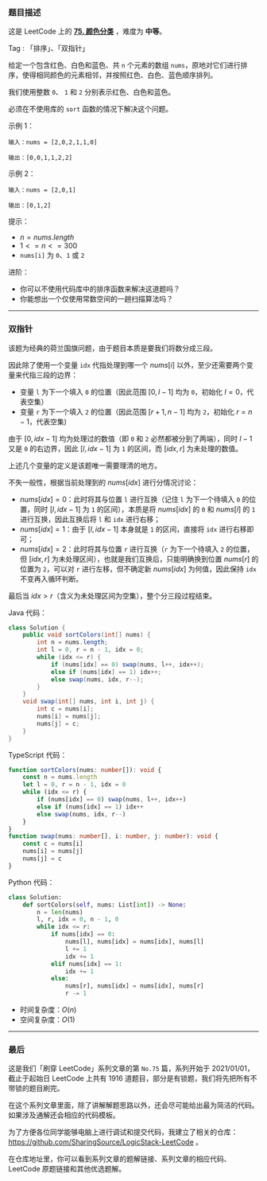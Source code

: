 ### 题目描述

这是 LeetCode 上的 **[75. 颜色分类](https://leetcode.cn/problems/sort-colors/solution/by-ac_oier-7lwk/)** ，难度为 **中等**。

Tag : 「排序」、「双指针」



给定一个包含红色、白色和蓝色、共 `n` 个元素的数组 `nums`，原地对它们进行排序，使得相同颜色的元素相邻，并按照红色、白色、蓝色顺序排列。

我们使用整数 `0`、 `1` 和 `2` 分别表示红色、白色和蓝色。

必须在不使用库的 `sort` 函数的情况下解决这个问题。

示例 1：
```
输入：nums = [2,0,2,1,1,0]

输出：[0,0,1,1,2,2]
```
示例 2：
```
输入：nums = [2,0,1]

输出：[0,1,2]
```

提示：
* $n = nums.length$
* $1 <= n <= 300$
* `nums[i]` 为 `0`、`1` 或 `2`


进阶：
* 你可以不使用代码库中的排序函数来解决这道题吗？
* 你能想出一个仅使用常数空间的一趟扫描算法吗？

---

### 双指针

该题为经典的荷兰国旗问题，由于题目本质是要我们将数分成三段。

因此除了使用一个变量 `idx` 代指处理到哪一个 $nums[i]$ 以外，至少还需要两个变量来代指三段的边界：

* 变量 `l` 为下一个填入 `0` 的位置（因此范围 $[0, l - 1]$ 均为 `0`，初始化 $l = 0$，代表空集）
* 变量 `r` 为下一个填入 `2` 的位置（因此范围 $[r + 1, n - 1]$ 均为 `2`，初始化 $r = n - 1$，代表空集)

由于 $[0, idx - 1]$ 均为处理过的数值（即 `0` 和 `2` 必然都被分到了两端），同时 $l - 1$ 又是 `0` 的右边界，因此 $[l, idx - 1]$ 为 `1` 的区间，而 $[idx, r]$ 为未处理的数值。

上述几个变量的定义是该题唯一需要理清的地方。

不失一般性，根据当前处理到的 $nums[idx]$ 进行分情况讨论：

* $nums[idx] = 0$：此时将其与位置 `l` 进行互换（记住 `l` 为下一个待填入 `0` 的位置，同时 $[l, idx - 1]$ 为 `1` 的区间），本质是将 $nums[idx]$ 的 `0` 和 $nums[l]$ 的 `1` 进行互换，因此互换后将 `l` 和 `idx` 进行右移；
* $nums[idx] = 1$：由于 $[l, idx - 1]$ 本身就是 `1` 的区间，直接将 `idx` 进行右移即可；
* $nums[idx] = 2$：此时将其与位置 `r` 进行互换（`r` 为下一个待填入 `2` 的位置，但 $[idx, r]$ 为未处理区间），也就是我们互换后，只能明确换到位置 $nums[r]$ 的位置为 `2`，可以对 `r` 进行左移，但不确定新 $nums[idx]$ 为何值，因此保持 `idx` 不变再入循环判断。

最后当 $idx > r$（含义为未处理区间为空集），整个分三段过程结束。

Java 代码：
```Java
class Solution {
    public void sortColors(int[] nums) {
        int n = nums.length;
        int l = 0, r = n - 1, idx = 0;
        while (idx <= r) {
            if (nums[idx] == 0) swap(nums, l++, idx++);
            else if (nums[idx] == 1) idx++;
            else swap(nums, idx, r--);
        }
    }
    void swap(int[] nums, int i, int j) {
        int c = nums[i];
        nums[i] = nums[j];
        nums[j] = c;
    }
}
```
TypeScript 代码：
```TypeScript
function sortColors(nums: number[]): void {
    const n = nums.length
    let l = 0, r = n - 1, idx = 0
    while (idx <= r) {
        if (nums[idx] == 0) swap(nums, l++, idx++)
        else if (nums[idx] == 1) idx++
        else swap(nums, idx, r--)
    }
}
function swap(nums: number[], i: number, j: number): void {
    const c = nums[i]
    nums[i] = nums[j]
    nums[j] = c
}
```
Python 代码：
```Python
class Solution:
    def sortColors(self, nums: List[int]) -> None:
        n = len(nums)
        l, r, idx = 0, n - 1, 0
        while idx <= r:
            if nums[idx] == 0:
                nums[l], nums[idx] = nums[idx], nums[l]
                l += 1
                idx += 1
            elif nums[idx] == 1:
                idx += 1
            else:
                nums[r], nums[idx] = nums[idx], nums[r]
                r -= 1
```
* 时间复杂度：$O(n)$
* 空间复杂度：$O(1)$

---

### 最后

这是我们「刷穿 LeetCode」系列文章的第 `No.75` 篇，系列开始于 2021/01/01，截止于起始日 LeetCode 上共有 1916 道题目，部分是有锁题，我们将先把所有不带锁的题目刷完。

在这个系列文章里面，除了讲解解题思路以外，还会尽可能给出最为简洁的代码。如果涉及通解还会相应的代码模板。

为了方便各位同学能够电脑上进行调试和提交代码，我建立了相关的仓库：https://github.com/SharingSource/LogicStack-LeetCode 。

在仓库地址里，你可以看到系列文章的题解链接、系列文章的相应代码、LeetCode 原题链接和其他优选题解。

